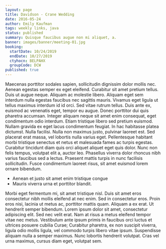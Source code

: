 ```yaml
---
layout: page
title: Davidson - Crane Wedding
date: 2016-05-24
author: Emily Kaufman
tags: weekly links, java
status: published
summary: Quisque faucibus augue non mi aliquet, a.
banner: images/banner/meeting-01.jpg
booking:
  startDate: 10/24/2019
  endDate: 10/27/2019
  ctyhocn: BELPAHX
  groupCode: DCW
published: true
---
```

Maecenas porttitor sodales sapien, sollicitudin dignissim dolor mollis nec. Aenean egestas semper ex eget eleifend. Curabitur sit amet pretium tellus. Duis ut augue neque. Aliquam ac molestie libero. Aliquam eget sem interdum nulla egestas faucibus nec sagittis mauris. Vivamus eget ligula ut tellus maximus interdum id id orci. Sed vitae rutrum tellus. Duis ante ex, euismod ac venenatis eget, tempor eu augue. Donec porttitor dui quis pharetra accumsan. Integer aliquam neque sit amet enim consequat, eget condimentum odio interdum. Etiam tristique libero sed pretium euismod. Nullam gravida ex eget lacus condimentum feugiat. In hac habitasse platea dictumst. Nulla facilisi. Nulla non maximus justo, pulvinar laoreet est.
Sed placerat erat massa, vel lobortis nulla varius eget. Pellentesque habitant morbi tristique senectus et netus et malesuada fames ac turpis egestas. Curabitur tincidunt diam quis orci aliquet aliquet eget quis dolor. Nunc non felis tempus, volutpat elit a, auctor leo. Phasellus viverra dolor rhoncus nibh varius faucibus sed a lectus. Praesent mattis turpis in nunc facilisis sollicitudin. Fusce condimentum laoreet risus, sit amet euismod lorem ornare bibendum.

* Aenean et justo sit amet enim tristique congue
* Mauris viverra urna et porttitor blandit.

Morbi eget fermentum mi, sit amet tristique nisl. Duis sit amet eros consectetur nibh mollis eleifend at nec enim. Sed in consectetur eros. Proin eros nisi, lacinia ut metus ac, porttitor mattis quam. Aliquam a ex erat. Ut hendrerit semper bibendum. Lorem ipsum dolor sit amet, consectetur adipiscing elit. Sed nec velit erat. Nam at risus a metus eleifend tempor vitae nec metus. Vestibulum ante ipsum primis in faucibus orci luctus et ultrices posuere cubilia Curae; Curabitur pharetra, ex non suscipit viverra, ligula odio mollis ligula, vel commodo turpis libero vitae ipsum. Suspendisse aliquam nulla a semper maximus. Nunc lobortis hendrerit volutpat. Cras vel urna maximus, cursus diam eget, volutpat sem.
